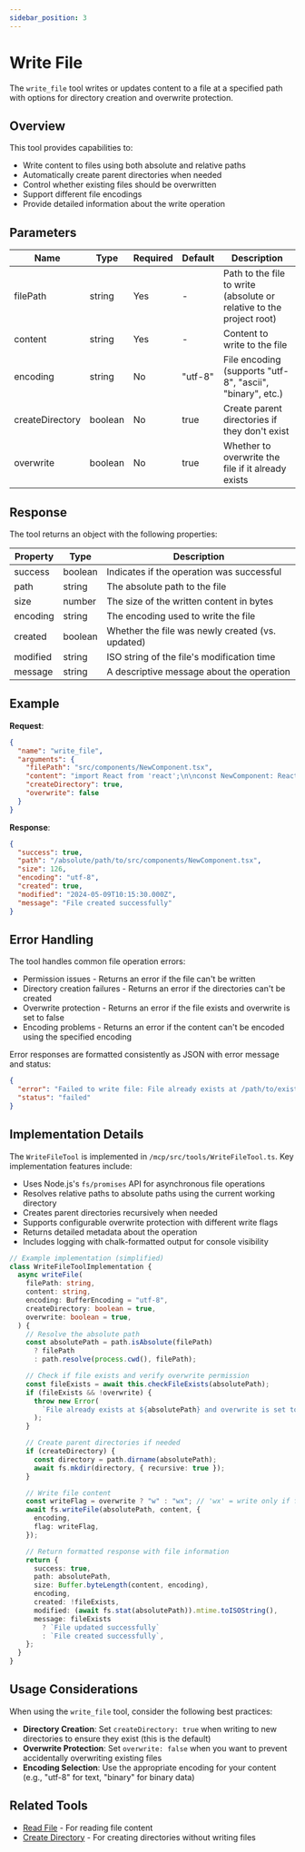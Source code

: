 ```yaml
---
sidebar_position: 3
---
```


# Write File

The `write_file` tool writes or updates content to a file at a specified path with options for directory creation and overwrite protection.

## Overview

This tool provides capabilities to:

- Write content to files using both absolute and relative paths
- Automatically create parent directories when needed
- Control whether existing files should be overwritten
- Support different file encodings
- Provide detailed information about the write operation

## Parameters

| Name            | Type    | Required | Default | Description                                                          |
| --------------- | ------- | -------- | ------- | -------------------------------------------------------------------- |
| filePath        | string  | Yes      | -       | Path to the file to write (absolute or relative to the project root) |
| content         | string  | Yes      | -       | Content to write to the file                                         |
| encoding        | string  | No       | "utf-8" | File encoding (supports "utf-8", "ascii", "binary", etc.)            |
| createDirectory | boolean | No       | true    | Create parent directories if they don't exist                        |
| overwrite       | boolean | No       | true    | Whether to overwrite the file if it already exists                   |

## Response

The tool returns an object with the following properties:

| Property | Type    | Description                                      |
| -------- | ------- | ------------------------------------------------ |
| success  | boolean | Indicates if the operation was successful        |
| path     | string  | The absolute path to the file                    |
| size     | number  | The size of the written content in bytes         |
| encoding | string  | The encoding used to write the file              |
| created  | boolean | Whether the file was newly created (vs. updated) |
| modified | string  | ISO string of the file's modification time       |
| message  | string  | A descriptive message about the operation        |

## Example

**Request**:

```json
{
  "name": "write_file",
  "arguments": {
    "filePath": "src/components/NewComponent.tsx",
    "content": "import React from 'react';\n\nconst NewComponent: React.FC = () => {\n  return <div>New Component</div>;\n};\n\nexport default NewComponent;",
    "createDirectory": true,
    "overwrite": false
  }
}
```

**Response**:

```json
{
  "success": true,
  "path": "/absolute/path/to/src/components/NewComponent.tsx",
  "size": 126,
  "encoding": "utf-8",
  "created": true,
  "modified": "2024-05-09T10:15:30.000Z",
  "message": "File created successfully"
}
```

## Error Handling

The tool handles common file operation errors:

- Permission issues - Returns an error if the file can't be written
- Directory creation failures - Returns an error if the directories can't be created
- Overwrite protection - Returns an error if the file exists and overwrite is set to false
- Encoding problems - Returns an error if the content can't be encoded using the specified encoding

Error responses are formatted consistently as JSON with error message and status:

```json
{
  "error": "Failed to write file: File already exists at /path/to/existing-file.js and overwrite is set to false",
  "status": "failed"
}
```

## Implementation Details

The `WriteFileTool` is implemented in `/mcp/src/tools/WriteFileTool.ts`. Key implementation features include:

- Uses Node.js's `fs/promises` API for asynchronous file operations
- Resolves relative paths to absolute paths using the current working directory
- Creates parent directories recursively when needed
- Supports configurable overwrite protection with different write flags
- Returns detailed metadata about the operation
- Includes logging with chalk-formatted output for console visibility

```typescript
// Example implementation (simplified)
class WriteFileToolImplementation {
  async writeFile(
    filePath: string,
    content: string,
    encoding: BufferEncoding = "utf-8",
    createDirectory: boolean = true,
    overwrite: boolean = true,
  ) {
    // Resolve the absolute path
    const absolutePath = path.isAbsolute(filePath)
      ? filePath
      : path.resolve(process.cwd(), filePath);

    // Check if file exists and verify overwrite permission
    const fileExists = await this.checkFileExists(absolutePath);
    if (fileExists && !overwrite) {
      throw new Error(
        `File already exists at ${absolutePath} and overwrite is set to false`,
      );
    }

    // Create parent directories if needed
    if (createDirectory) {
      const directory = path.dirname(absolutePath);
      await fs.mkdir(directory, { recursive: true });
    }

    // Write file content
    const writeFlag = overwrite ? "w" : "wx"; // 'wx' = write only if file doesn't exist
    await fs.writeFile(absolutePath, content, {
      encoding,
      flag: writeFlag,
    });

    // Return formatted response with file information
    return {
      success: true,
      path: absolutePath,
      size: Buffer.byteLength(content, encoding),
      encoding,
      created: !fileExists,
      modified: (await fs.stat(absolutePath)).mtime.toISOString(),
      message: fileExists
        ? `File updated successfully`
        : `File created successfully`,
    };
  }
}
```

## Usage Considerations

When using the `write_file` tool, consider the following best practices:

- **Directory Creation**: Set `createDirectory: true` when writing to new directories to ensure they exist (this is the default)
- **Overwrite Protection**: Set `overwrite: false` when you want to prevent accidentally overwriting existing files
- **Encoding Selection**: Use the appropriate encoding for your content (e.g., "utf-8" for text, "binary" for binary data)

## Related Tools

- [Read File](./read-file.md) - For reading file content
- [Create Directory](./create-directory.md) - For creating directories without writing files
